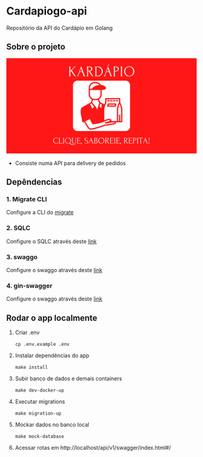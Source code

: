 # Cardapiogo-api
Repositório da API do Cardápio em Golang

## Sobre o projeto
![img](/docs/assets/banner.svg)
- Consiste numa API para delivery de pedidos

## Depêndencias
### 1. Migrate CLI
Configure a CLI do [migrate](https://github.com/golang-migrate/migrate/tree/v4.16.2/cmd/migrate) 

### 2. SQLC
Configure o SQLC através deste [link](https://docs.sqlc.dev/en/stable/overview/install.html)

### 3. swaggo
Configure o swaggo através deste [link](https://github.com/swaggo/swag)

### 4. gin-swagger
Configure o swaggo através deste [link](https://github.com/swaggo/gin-swagger)


## Rodar o app localmente

1. Criar .env
    ```
    cp .env.example .env
    ```

2. Instalar dependências do app
    ```
    make install
    ```

3. Subir banco de dados e demais containers
    ```
    make dev-docker-up
    ```

4. Executar migrations
    ```
    make migration-up
    ```
    
5. Mockar dados no banco local
    ```
    make mock-database
    ```

6. Acessar rotas em  http://localhost/api/v1/swagger/index.html#/
